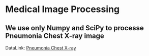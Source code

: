 # Medical Image Processing

## We use only Numpy and SciPy to processe Pneumonia Chest X-ray image

DataLink: [Pneumonia Chest X-ray](https://www.kaggle.com/datasets/pcbreviglieri/pneumonia-xray-images)
